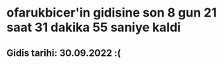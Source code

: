 # ofarukbicer'in gidisine son 8 gun 21 saat 31 dakika 55 saniye kaldi

## Gidis tarihi: 30.09.2022 :(